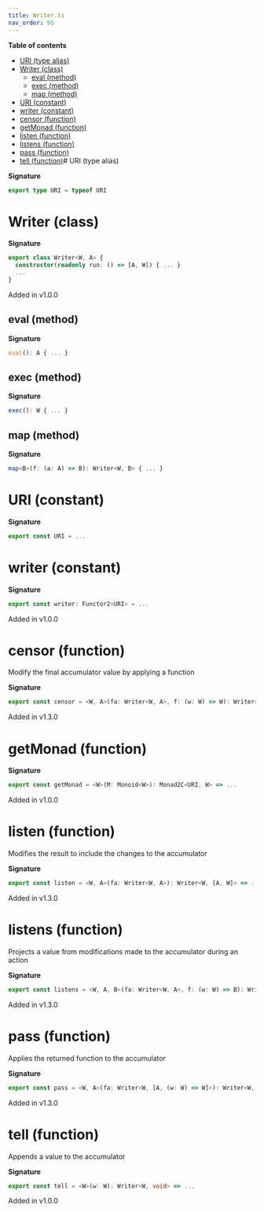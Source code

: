 ```yaml
---
title: Writer.ts
nav_order: 95
---
```


**Table of contents**

- [URI (type alias)](#uri-type-alias)
- [Writer (class)](#writer-class)
  - [eval (method)](#eval-method)
  - [exec (method)](#exec-method)
  - [map (method)](#map-method)
- [URI (constant)](#uri-constant)
- [writer (constant)](#writer-constant)
- [censor (function)](#censor-function)
- [getMonad (function)](#getmonad-function)
- [listen (function)](#listen-function)
- [listens (function)](#listens-function)
- [pass (function)](#pass-function)
- [tell (function)](#tell-function)# URI (type alias)

**Signature**

```ts
export type URI = typeof URI
```

# Writer (class)

**Signature**

```ts
export class Writer<W, A> {
  constructor(readonly run: () => [A, W]) { ... }
  ...
}
```

Added in v1.0.0

## eval (method)

**Signature**

```ts
eval(): A { ... }
```

## exec (method)

**Signature**

```ts
exec(): W { ... }
```

## map (method)

**Signature**

```ts
map<B>(f: (a: A) => B): Writer<W, B> { ... }
```

# URI (constant)

**Signature**

```ts
export const URI = ...
```

# writer (constant)

**Signature**

```ts
export const writer: Functor2<URI> = ...
```

Added in v1.0.0

# censor (function)

Modify the final accumulator value by applying a function

**Signature**

```ts
export const censor = <W, A>(fa: Writer<W, A>, f: (w: W) => W): Writer<W, A> => ...
```

Added in v1.3.0

# getMonad (function)

**Signature**

```ts
export const getMonad = <W>(M: Monoid<W>): Monad2C<URI, W> => ...
```

Added in v1.0.0

# listen (function)

Modifies the result to include the changes to the accumulator

**Signature**

```ts
export const listen = <W, A>(fa: Writer<W, A>): Writer<W, [A, W]> => ...
```

Added in v1.3.0

# listens (function)

Projects a value from modifications made to the accumulator during an action

**Signature**

```ts
export const listens = <W, A, B>(fa: Writer<W, A>, f: (w: W) => B): Writer<W, [A, B]> => ...
```

Added in v1.3.0

# pass (function)

Applies the returned function to the accumulator

**Signature**

```ts
export const pass = <W, A>(fa: Writer<W, [A, (w: W) => W]>): Writer<W, A> => ...
```

Added in v1.3.0

# tell (function)

Appends a value to the accumulator

**Signature**

```ts
export const tell = <W>(w: W): Writer<W, void> => ...
```

Added in v1.0.0
